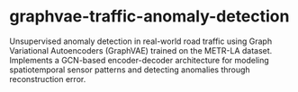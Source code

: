 # graphvae-traffic-anomaly-detection
Unsupervised anomaly detection in real-world road traffic using Graph Variational Autoencoders (GraphVAE) trained on the METR-LA dataset. Implements a GCN-based encoder-decoder architecture for modeling spatiotemporal sensor patterns and detecting anomalies through reconstruction error.
